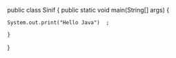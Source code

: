 public class Sinif {
	public static void main(String[] args) {
		
		
	System.out.print("Hello Java")	;
	
	}
	
	
	
}

